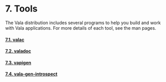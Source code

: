 # 7. Tools

The Vala distribution includes several programs to help you build and
work with Vala applications. For more details of each tool, see the man
pages.

#### [7.1. valac](07-00-tools/07-01-valac)
#### [7.2. valadoc](07-00-tools/07-02-valadoc)
#### [7.3. vapigen](07-00-tools/07-03-vapigen)
#### [7.4. vala-gen-introspect](07-00-tools/07-04-vala-gen-introspect)
